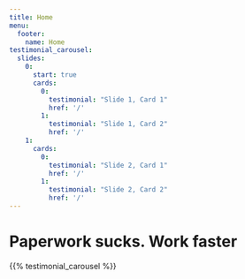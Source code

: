 ```yaml
---
title: Home
menu:
  footer:
    name: Home
testimonial_carousel:
  slides:
    0:
      start: true
      cards:
        0:
          testimonial: "Slide 1, Card 1"
          href: '/'
        1:
          testimonial: "Slide 1, Card 2"
          href: '/'
    1:
      cards:
        0:
          testimonial: "Slide 2, Card 1"
          href: '/'
        1:
          testimonial: "Slide 2, Card 2"
          href: '/'
---
```


# Paperwork  sucks. Work faster

{{% testimonial_carousel %}}
